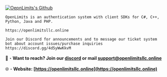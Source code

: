 <a href="https://github.com/Hack3rOG" target="_blank"> <img src="https://media.discordapp.net/attachments/951596591356215386/1081569456028913695/openlimitsgithub.png" alt="OepnLimits's Github"/></a>

```sh-session
OpenLimits is an authentication system with client SDKs for C#, C++, Python, Java and PHP.

https://openlimitsllc.online

Join our Discord for announcements and to message our ticket system bot about account issues/purchase inquiries https://discord.gg/4d5yWwKkvM
```

📩・**Want to reach? Join our [discord](https://discord.gg/4d5yWwKkvM) or mail [support@openlimitsllc.online](mailto:support@openlimitsllc.online)**
</a><img align="right" src="https://github-readme-stats.vercel.app/api/top-langs?username=Hack3rOG&count_private=true&hide=procfile,css&theme=dark&border_color=000000&cache_seconds=1800&layout=compact&langs_count=10&custom_title=Most Used Coding Languages" alt="" /> </p>
🌐・**Website: [https://openlimitsllc.online](https://openlimitsllc.online)**
